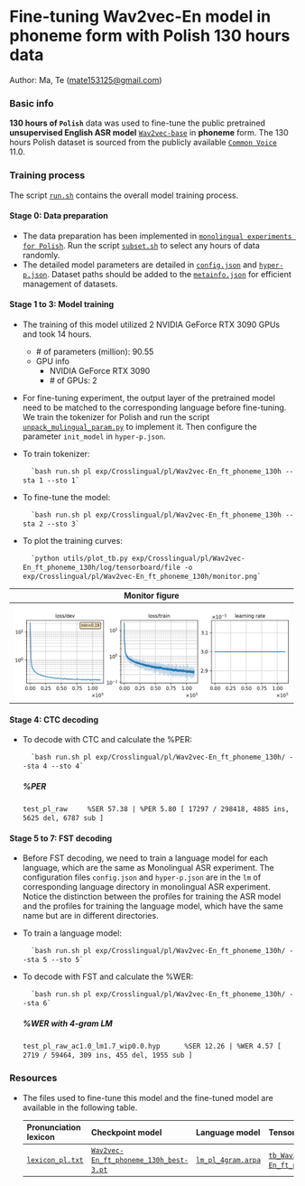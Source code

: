 # Fine-tuning Wav2vec-En model in phoneme form with Polish 130 hours data
Author: Ma, Te (mate153125@gmail.com)
### Basic info

__130 hours of `Polish`__ data was used to fine-tune the public pretrained __unsupervised English ASR model__ [`Wav2vec-base`](https://huggingface.co/facebook/wav2vec2-base/tree/main) in __phoneme__ form. The 130 hours Polish dataset is sourced from the publicly available [`Common Voice`](https://commonvoice.mozilla.org/) 11.0. 


### Training process

The script [`run.sh`](../../../run.sh) contains the overall model training process.

#### Stage 0: Data preparation
* The data preparation has been implemented in [`monolingual experiments for Polish`](../../../Monolingual/pl/Mono._phoneme_130h/readme.md). Run the script [`subset.sh`](../../../../local/tools/subset.sh) to select any hours of data randomly.
* The detailed model parameters are detailed in [`config.json`](config.json) and [`hyper-p.json`](hyper-p.json). Dataset paths should be added to the [`metainfo.json`](../../../data/metainfo.json) for efficient management of datasets.

#### Stage 1 to 3: Model training
* The training of this model utilized 2 NVIDIA GeForce RTX 3090 GPUs and took 14 hours. 
  * \# of parameters (million): 90.55
  * GPU info
      * NVIDIA GeForce RTX 3090
      * \# of GPUs: 2

* For fine-tuning experiment, the output layer of the pretrained model need to be matched to the corresponding language before fine-tuning. We train the tokenizer for Polish and run the script [`unpack_mulingual_param.py`](../../../../local/tools/unpack_mulingual_param.py) to implement it. Then configure the parameter `init_model` in `hyper-p.json`.

* To train tokenizer:

        `bash run.sh pl exp/Crosslingual/pl/Wav2vec-En_ft_phoneme_130h --sta 1 --sto 1`
* To fine-tune the model:

        `bash run.sh pl exp/Crosslingual/pl/Wav2vec-En_ft_phoneme_130h --sta 2 --sto 3`
* To plot the training curves:

        `python utils/plot_tb.py exp/Crosslingual/pl/Wav2vec-En_ft_phoneme_130h/log/tensorboard/file -o exp/Crosslingual/pl/Wav2vec-En_ft_phoneme_130h/monitor.png`

|     Monitor figure    |
|:-----------------------:|
|![tb-plot](./monitor.png)|

#### Stage 4: CTC decoding
* To decode with CTC and calculate the %PER:

        `bash run.sh pl exp/Crosslingual/pl/Wav2vec-En_ft_phoneme_130h/ --sta 4 --sto 4`

    ##### %PER
    ```
    test_pl_raw     %SER 57.38 | %PER 5.80 [ 17297 / 298418, 4885 ins, 5625 del, 6787 sub ]
    ```

#### Stage 5 to 7: FST decoding
* Before FST decoding, we need to train a language model for each language, which are the same as Monolingual ASR experiment. The configuration files `config.json` and `hyper-p.json` are in the `lm` of corresponding language directory in monolingual ASR experiment. Notice the distinction between the profiles for training the ASR model and the profiles for training the language model, which have the same name but are in different directories.
* To train a language model:

        `bash run.sh pl exp/Crosslingual/pl/Wav2vec-En_ft_phoneme_130h/ --sta 5 --sto 5`

* To decode with FST and calculate the %WER:

        `bash run.sh pl exp/Crosslingual/pl/Wav2vec-En_ft_phoneme_130h/ --sta 6`

    ##### %WER with 4-gram LM
    ```
    test_pl_raw_ac1.0_lm1.7_wip0.0.hyp      %SER 12.26 | %WER 4.57 [ 2719 / 59464, 309 ins, 455 del, 1955 sub ]
    ```

### Resources
* The files used to fine-tune this model and the fine-tuned model are available in the following table.

    | Pronunciation lexicon | Checkpoint model | Language model | Tensorboard log |
    | ----------- | ----------- | ----------- | ----------- |
    | [`lexicon_pl.txt`](https://cat-ckpt.oss-cn-beijing.aliyuncs.com/cat-multilingual/cv-lang10/dict/pl/lexicon_pl.txt) | [`Wav2vec-En_ft_phoneme_130h_best-3.pt`](https://cat-ckpt.oss-cn-beijing.aliyuncs.com/cat-multilingual/cv-lang10/exp/pl/Wav2vec-En_ft_phoneme_130h_best-3.pt) | [`lm_pl_4gram.arpa`](https://cat-ckpt.oss-cn-beijing.aliyuncs.com/cat-multilingual/cv-lang10/exp/pl/lm_pl_4gram.arpa) | [`tb_Wav2vec-En_ft_phoneme_130h`](https://cat-ckpt.oss-cn-beijing.aliyuncs.com/cat-multilingual/cv-lang10/exp/pl/tb_log_Wav2vec-En_ft_phoneme_130h.tar.gz) |

